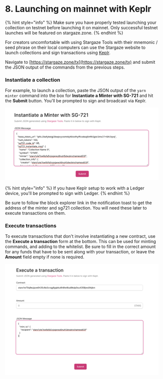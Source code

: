 # 8. Launching on mainnet with Keplr

{% hint style="info" %}
Make sure you have properly tested launching your collection on testnet before launching it on mainnet. Only successful testnet launches will be featured on stargaze.zone.
{% endhint %}

For creators uncomfortable with using Stargaze Tools with their mnemonic / seed phrase on their local computers can use the Stargaze website to launch collections and sign transactions using [Keplr](https://www.keplr.app).

Navigate to [https://stargaze.zone/tx](https://stargaze.zone/tx) and submit the JSON output of the commands from the previous steps.

### Instantiate a collection

For example, to launch a collection, paste the JSON output of the `yarn minter` command into the box for **Instantiate a Minter with SG-721** and hit the **Submit** button. You'll be prompted to sign and broadcast via Keplr.

![](<../../.gitbook/assets/Screen Shot 2022-03-10 at 7.27.47 PM.png>)

{% hint style="info" %}
If you have Keplr setup to work with a Ledger device, you'll be prompted to sign with Ledger.
{% endhint %}

Be sure to follow the block explorer link in the notification toast to get the address of the minter and sg721 collection. You will need these later to execute transactions on them.

### Execute transactions

To execute transactions that don't involve instantiating a new contract, use the **Execute a transaction** form at the bottom. This can be used for minting commands, and adding to the whitelist. Be sure to fill in the correct amount for any funds that have to be sent along with your transaction, or leave the **Amount** field empty if none is required.

![](<../../.gitbook/assets/Screen Shot 2022-03-10 at 7.29.31 PM.png>)
